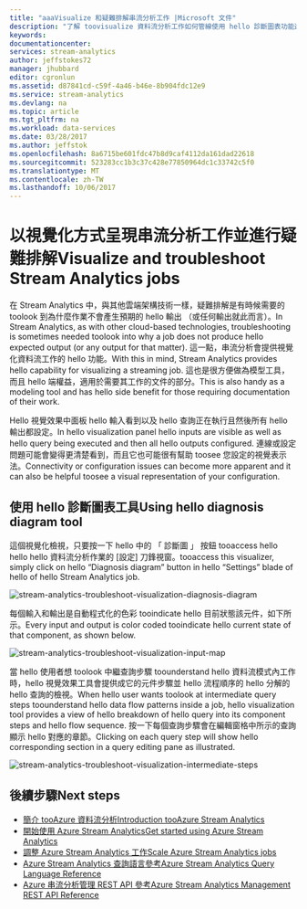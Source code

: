 ```yaml
---
title: "aaaVisualize 和疑難排解串流分析工作 |Microsoft 文件"
description: "了解 toovisualize 資料流分析工作如何管線使用 hello 診斷圖表功能進行疑難排解自助功能。"
keywords: 
documentationcenter: 
services: stream-analytics
author: jeffstokes72
manager: jhubbard
editor: cgronlun
ms.assetid: d87841cd-c59f-4a46-b46e-8b904fdc12e9
ms.service: stream-analytics
ms.devlang: na
ms.topic: article
ms.tgt_pltfrm: na
ms.workload: data-services
ms.date: 03/28/2017
ms.author: jeffstok
ms.openlocfilehash: 8a6715be601fdc47b8d9caf4112da161dad22618
ms.sourcegitcommit: 523283cc1b3c37c428e77850964dc1c33742c5f0
ms.translationtype: MT
ms.contentlocale: zh-TW
ms.lasthandoff: 10/06/2017
---
```

# <a name="visualize-and-troubleshoot-stream-analytics-jobs"></a><span data-ttu-id="fee6d-103">以視覺化方式呈現串流分析工作並進行疑難排解</span><span class="sxs-lookup"><span data-stu-id="fee6d-103">Visualize and troubleshoot Stream Analytics jobs</span></span>
<span data-ttu-id="fee6d-104">在 Stream Analytics 中，與其他雲端架構技術一樣，疑難排解是有時候需要的 toolook 到為什麼作業不會產生預期的 hello 輸出 （或任何輸出就此而言）。</span><span class="sxs-lookup"><span data-stu-id="fee6d-104">In Stream Analytics, as with other cloud-based technologies, troubleshooting is sometimes needed toolook into why a job does not produce hello expected output (or any output for that matter).</span></span> <span data-ttu-id="fee6d-105">這一點，串流分析會提供視覺化資料流工作的 hello 功能。</span><span class="sxs-lookup"><span data-stu-id="fee6d-105">With this in mind, Stream Analytics provides hello capability for visualizing a streaming job.</span></span> <span data-ttu-id="fee6d-106">這也是很方便做為模型工具，而且 hello 端權益，適用於需要其工作的文件的部分。</span><span class="sxs-lookup"><span data-stu-id="fee6d-106">This is also handy as a modeling tool and has hello side benefit for those requiring documentation of their work.</span></span>

<span data-ttu-id="fee6d-107">Hello 視覺效果中面板 hello 輸入看到以及 hello 查詢正在執行且然後所有 hello 輸出都設定。</span><span class="sxs-lookup"><span data-stu-id="fee6d-107">In hello visualization panel hello inputs are visible as well as hello query being executed and then all hello outputs configured.</span></span> <span data-ttu-id="fee6d-108">連線或設定問題可能會變得更清楚看到，而且它也可能很有幫助 toosee 您設定的視覺表示法。</span><span class="sxs-lookup"><span data-stu-id="fee6d-108">Connectivity or configuration issues can become more apparent and it can also be helpful toosee a visual representation of your configuration.</span></span>

## <a name="using-hello-diagnosis-diagram-tool"></a><span data-ttu-id="fee6d-109">使用 hello 診斷圖表工具</span><span class="sxs-lookup"><span data-stu-id="fee6d-109">Using hello diagnosis diagram tool</span></span>
<span data-ttu-id="fee6d-110">這個視覺化檢視，只要按一下 hello 中的 「 診斷圖 」 按鈕 tooaccess hello hello hello 資料流分析作業的 [設定] 刀鋒視窗。</span><span class="sxs-lookup"><span data-stu-id="fee6d-110">tooaccess this visualizer, simply click on hello “Diagnosis diagram” button in hello “Settings” blade of hello of hello Stream Analytics job.</span></span>

![stream-analytics-troubleshoot-visualization-diagnosis-diagram](./media/stream-analytics-troubleshoot-visualization/stream-analytics-troubleshoot-visualization-diagnosis-diagram1.png)

<span data-ttu-id="fee6d-112">每個輸入和輸出是自動程式化的色彩 tooindicate hello 目前狀態該元件，如下所示。</span><span class="sxs-lookup"><span data-stu-id="fee6d-112">Every input and output is color coded tooindicate hello current state of that component, as shown below.</span></span>

![stream-analytics-troubleshoot-visualization-input-map](./media/stream-analytics-troubleshoot-visualization/stream-analytics-troubleshoot-visualization-input-map.png)

<span data-ttu-id="fee6d-114">當 hello 使用者想 toolook 中繼查詢步驟 toounderstand hello 資料流模式內工作時，hello 視覺效果工具會提供成它的元件步驟並 hello 流程順序的 hello 分解的 hello 查詢的檢視。</span><span class="sxs-lookup"><span data-stu-id="fee6d-114">When hello user wants toolook at intermediate query steps toounderstand hello data flow patterns inside a job, hello visualization tool provides a view of hello breakdown of hello query into its component steps and hello flow sequence.</span></span> <span data-ttu-id="fee6d-115">按一下每個查詢步驟會在編輯窗格中所示的查詢顯示 hello 對應的章節。</span><span class="sxs-lookup"><span data-stu-id="fee6d-115">Clicking on each query step will show hello corresponding section in a query editing pane as illustrated.</span></span> 

![stream-analytics-troubleshoot-visualization-intermediate-steps](./media/stream-analytics-troubleshoot-visualization/stream-analytics-troubleshoot-visualization-intermediate-steps.png)

## <a name="next-steps"></a><span data-ttu-id="fee6d-117">後續步驟</span><span class="sxs-lookup"><span data-stu-id="fee6d-117">Next steps</span></span>
* [<span data-ttu-id="fee6d-118">簡介 tooAzure 資料流分析</span><span class="sxs-lookup"><span data-stu-id="fee6d-118">Introduction tooAzure Stream Analytics</span></span>](stream-analytics-introduction.md)
* [<span data-ttu-id="fee6d-119">開始使用 Azure Stream Analytics</span><span class="sxs-lookup"><span data-stu-id="fee6d-119">Get started using Azure Stream Analytics</span></span>](stream-analytics-real-time-fraud-detection.md)
* [<span data-ttu-id="fee6d-120">調整 Azure Stream Analytics 工作</span><span class="sxs-lookup"><span data-stu-id="fee6d-120">Scale Azure Stream Analytics jobs</span></span>](stream-analytics-scale-jobs.md)
* [<span data-ttu-id="fee6d-121">Azure Stream Analytics 查詢語言參考</span><span class="sxs-lookup"><span data-stu-id="fee6d-121">Azure Stream Analytics Query Language Reference</span></span>](https://msdn.microsoft.com/library/azure/dn834998.aspx)
* [<span data-ttu-id="fee6d-122">Azure 串流分析管理 REST API 參考</span><span class="sxs-lookup"><span data-stu-id="fee6d-122">Azure Stream Analytics Management REST API Reference</span></span>](https://msdn.microsoft.com/library/azure/dn835031.aspx)

